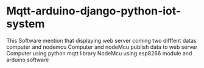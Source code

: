 # Mqtt-arduino-django-python-iot-system
This Software mention that displaying web server coming two difffent datas computer and nodemcu
Computer and nodeMcu publish data to web server
Computer using python mqtt library
NodeMcu using esp8266 module and arduino software

